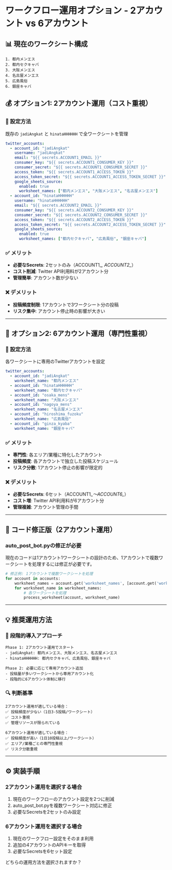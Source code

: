 # ワークフロー運用オプション - 2アカウント vs 6アカウント

## 📊 現在のワークシート構成
```
1. 都内メンエス
2. 都内セクキャバ  
3. 大阪メンエス
4. 名古屋メンエス
5. 広島風俗
6. 銀座キャバ
```

## 💰 オプション1: 2アカウント運用（コスト重視）

### 🔧 設定方法
既存の `jadiAngkat` と `hinataHHHHHH` で全ワークシートを管理

```yaml
twitter_accounts:
  - account_id: "jadiAngkat"
    username: "jadiAngkat"
    email: "${{ secrets.ACCOUNT1_EMAIL }}"
    consumer_key: "${{ secrets.ACCOUNT1_CONSUMER_KEY }}"
    consumer_secret: "${{ secrets.ACCOUNT1_CONSUMER_SECRET }}"
    access_token: "${{ secrets.ACCOUNT1_ACCESS_TOKEN }}"
    access_token_secret: "${{ secrets.ACCOUNT1_ACCESS_TOKEN_SECRET }}"
    google_sheets_source:
      enabled: true
      worksheet_names: ["都内メンエス", "大阪メンエス", "名古屋メンエス"]
  - account_id: "hinataHHHHHH"
    username: "hinataHHHHHH"
    email: "${{ secrets.ACCOUNT2_EMAIL }}"
    consumer_key: "${{ secrets.ACCOUNT2_CONSUMER_KEY }}"
    consumer_secret: "${{ secrets.ACCOUNT2_CONSUMER_SECRET }}"
    access_token: "${{ secrets.ACCOUNT2_ACCESS_TOKEN }}"
    access_token_secret: "${{ secrets.ACCOUNT2_ACCESS_TOKEN_SECRET }}"
    google_sheets_source:
      enabled: true
      worksheet_names: ["都内セクキャバ", "広島風俗", "銀座キャバ"]
```

### ✅ メリット
- **必要なSecrets**: 2セットのみ（ACCOUNT1_*, ACCOUNT2_*）
- **コスト削減**: Twitter API利用料が2アカウント分
- **管理簡単**: アカウント数が少ない

### ❌ デメリット
- **投稿頻度制限**: 1アカウントで3ワークシート分の投稿
- **リスク集中**: アカウント停止時の影響が大きい

---

## 🎯 オプション2: 6アカウント運用（専門性重視）

### 🔧 設定方法
各ワークシートに専用のTwitterアカウントを設定

```yaml
twitter_accounts:
  - account_id: "jadiAngkat"
    worksheet_name: "都内メンエス"
  - account_id: "hinataHHHHHH"
    worksheet_name: "都内セクキャバ"
  - account_id: "osaka_mens"
    worksheet_name: "大阪メンエス"
  - account_id: "nagoya_mens"
    worksheet_name: "名古屋メンエス"
  - account_id: "hiroshima_fuzoku"
    worksheet_name: "広島風俗"
  - account_id: "ginza_kyaba"
    worksheet_name: "銀座キャバ"
```

### ✅ メリット
- **専門性**: 各エリア/業種に特化したアカウント
- **投稿頻度**: 各アカウントで独立した投稿スケジュール
- **リスク分散**: 1アカウント停止の影響が限定的

### ❌ デメリット
- **必要なSecrets**: 6セット（ACCOUNT1_*〜ACCOUNT6_*）
- **コスト増**: Twitter API利用料が6アカウント分
- **管理複雑**: アカウント管理の手間

---

## 🔧 コード修正版（2アカウント運用）

### auto_post_bot.pyの修正が必要
現在のコードは1アカウント1ワークシートの設計のため、1アカウントで複数ワークシートを処理するには修正が必要です。

```python
# 修正例: 1アカウントで複数ワークシートを処理
for account in accounts:
    worksheet_names = account.get('worksheet_names', [account.get('worksheet_name')])
    for worksheet_name in worksheet_names:
        # 各ワークシートを処理
        process_worksheet(account, worksheet_name)
```

---

## 💡 推奨運用方法

### 🎯 段階的導入アプローチ
```
Phase 1: 2アカウント運用でスタート
- jadiAngkat: 都内メンエス、大阪メンエス、名古屋メンエス
- hinataHHHHHH: 都内セクキャバ、広島風俗、銀座キャバ

Phase 2: 必要に応じて専用アカウント追加
- 投稿量が多いワークシートから専用アカウント化
- 段階的に6アカウント体制に移行
```

### 🔍 判断基準
```
2アカウント運用が適している場合：
✅ 投稿頻度が少ない（1日3-5投稿/ワークシート）
✅ コスト重視
✅ 管理リソースが限られている

6アカウント運用が適している場合：
✅ 投稿頻度が高い（1日10投稿以上/ワークシート）
✅ エリア/業種ごとの専門性重視
✅ リスク分散重視
```

---

## ⚙️ 実装手順

### 2アカウント運用を選択する場合
1. 現在のワークフローのアカウント設定を2つに削減
2. auto_post_bot.pyを複数ワークシート対応に修正
3. 必要なSecretsを2セットのみ設定

### 6アカウント運用を選択する場合
1. 現在のワークフロー設定をそのまま利用
2. 追加の4アカウントのAPIキーを取得
3. 必要なSecretsを6セット設定

どちらの運用方法を選択されますか？ 